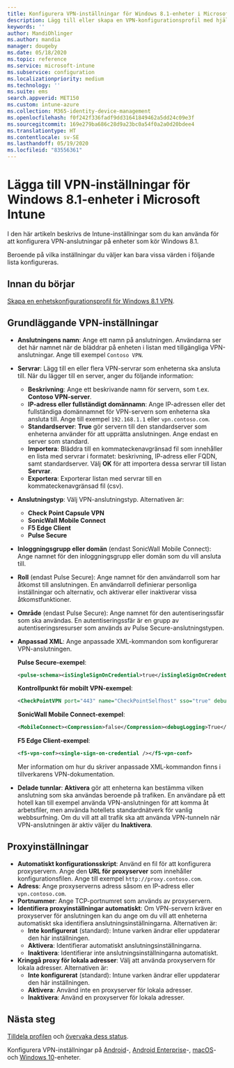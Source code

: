 ```yaml
---
title: Konfigurera VPN-inställningar för Windows 8.1-enheter i Microsoft Intune – Azure | Microsoft Docs
description: Lägg till eller skapa en VPN-konfigurationsprofil med hjälp av konfigurationsinställningar för virtuellt privat nätverk (VPN), inklusive anslutningsinformation och proxyinställningar för att inkludera IP- eller FQDN-adress samt TCP-port i Microsoft Intune på enheter som kör Windows 8.1.
keywords: ''
author: MandiOhlinger
ms.author: mandia
manager: dougeby
ms.date: 05/18/2020
ms.topic: reference
ms.service: microsoft-intune
ms.subservice: configuration
ms.localizationpriority: medium
ms.technology: ''
ms.suite: ems
search.appverid: MET150
ms.custom: intune-azure
ms.collection: M365-identity-device-management
ms.openlocfilehash: f0f242f336fadf9dd31641849462a5dd24c09e3f
ms.sourcegitcommit: 169e279ba686c28d9a23bc0a54f0a2a0d20bdee4
ms.translationtype: HT
ms.contentlocale: sv-SE
ms.lasthandoff: 05/19/2020
ms.locfileid: "83556361"
---
```

# <a name="add-vpn-settings-on-windows-81-devices-in-microsoft-intune"></a>Lägga till VPN-inställningar för Windows 8.1-enheter i Microsoft Intune

I den här artikeln beskrivs de Intune-inställningar som du kan använda för att konfigurera VPN-anslutningar på enheter som kör Windows 8.1.

Beroende på vilka inställningar du väljer kan bara vissa värden i följande lista konfigureras.

## <a name="before-you-begin"></a>Innan du börjar

[Skapa en enhetskonfigurationsprofil för Windows 8.1 VPN](vpn-settings-configure.md).

## <a name="base-vpn-settings"></a>Grundläggande VPN-inställningar

- **Anslutningens namn**: Ange ett namn på anslutningen. Användarna ser det här namnet när de bläddrar på enheten i listan med tillgängliga VPN-anslutningar. Ange till exempel `Contoso VPN`.
- **Servrar**: Lägg till en eller flera VPN-servrar som enheterna ska ansluta till. När du lägger till en server, anger du följande information:
  - **Beskrivning**: Ange ett beskrivande namn för servern, som t.ex. **Contoso VPN-server**.
  - **IP-adress eller fullständigt domännamn**: Ange IP-adressen eller det fullständiga domännamnet för VPN-servern som enheterna ska ansluta till. Ange till exempel `192.168.1.1` eller `vpn.contoso.com`.
  - **Standardserver**: **True** gör servern till den standardserver som enheterna använder för att upprätta anslutningen. Ange endast en server som standard.
  - **Importera**: Bläddra till en kommateckenavgränsad fil som innehåller en lista med servrar i formatet: beskrivning, IP-adress eller FQDN, samt standardserver. Välj **OK** för att importera dessa servrar till listan **Servrar**.
  - **Exportera**: Exporterar listan med servrar till en kommateckenavgränsad fil (csv).

- **Anslutningstyp**: Välj VPN-anslutningstyp. Alternativen är:
  - **Check Point Capsule VPN**
  - **SonicWall Mobile Connect**
  - **F5 Edge Client**
  - **Pulse Secure**

<!--- **Fingerprint** (Check Point Capsule VPN only): Specify a string (for example, "Contoso Fingerprint Code") that will be used to verify that the VPN server can be trusted. A fingerprint can be sent to the client so it knows to trust any server that presents the same fingerprint when connecting. If the device doesn't already have the fingerprint, it will prompt the user to trust the VPN server that they are connecting to while showing the fingerprint. (The user manually verifies the fingerprint and chooses **trust** to connect.) --->

- **Inloggningsgrupp eller domän** (endast SonicWall Mobile Connect): Ange namnet för den inloggningsgrupp eller domän som du vill ansluta till.

- **Roll** (endast Pulse Secure): Ange namnet för den användarroll som har åtkomst till anslutningen. En användarroll definierar personliga inställningar och alternativ, och aktiverar eller inaktiverar vissa åtkomstfunktioner.

- **Område** (endast Pulse Secure): Ange namnet för den autentiseringssfär som ska användas. En autentiseringssfär är en grupp av autentiseringsresurser som används av Pulse Secure-anslutningstypen.

- **Anpassad XML**: Ange anpassade XML-kommandon som konfigurerar VPN-anslutningen.

  **Pulse Secure-exempel**:

  ```xml
  <pulse-schema><isSingleSignOnCredential>true</isSingleSignOnCredential></pulse-schema>
  ```

  **Kontrollpunkt för mobilt VPN-exempel**:

  ```xml
  <CheckPointVPN port="443" name="CheckPointSelfhost" sso="true" debug="3" />
  ```

  **SonicWall Mobile Connect-exempel**:

  ```xml
  <MobileConnect><Compression>false</Compression><debugLogging>True</debugLogging><packetCapture>False</packetCapture></MobileConnect>
  ```

  **F5 Edge Client-exempel**:

  ```xml
  <f5-vpn-conf><single-sign-on-credential /></f5-vpn-conf>
  ```

  Mer information om hur du skriver anpassade XML-kommandon finns i tillverkarens VPN-dokumentation.

- **Delade tunnlar**: **Aktivera** gör att enheterna kan bestämma vilken anslutning som ska användas beroende på trafiken. En användare på ett hotell kan till exempel använda VPN-anslutningen för att komma åt arbetsfiler, men använda hotellets standardnätverk för vanlig webbsurfning. Om du vill att all trafik ska att använda VPN-tunneln när VPN-anslutningen är aktiv väljer du **Inaktivera**.

## <a name="proxy-settings"></a>Proxyinställningar

- **Automatiskt konfigurationsskript**: Använd en fil för att konfigurera proxyservern. Ange den **URL för proxyserver** som innehåller konfigurationsfilen. Ange till exempel `http://proxy.contoso.com`.
- **Adress**: Ange proxyserverns adress såsom en IP-adress eller `vpn.contoso.com`.
- **Portnummer**: Ange TCP-portnumret som används av proxyservern.
- **Identifiera proxyinställningar automatiskt**: Om VPN-servern kräver en proxyserver för anslutningen kan du ange om du vill att enheterna automatiskt ska identifiera anslutningsinställningarna. Alternativen är:
  - **Inte konfigurerat** (standard): Intune varken ändrar eller uppdaterar den här inställningen.
  - **Aktivera**: Identifierar automatiskt anslutningsinställningarna.
  - **Inaktivera**: Identifierar inte anslutningsinställningarna automatiskt.
- **Kringgå proxy för lokala adresser**: Välj att använda proxyservern för lokala adresser. Alternativen är:
  - **Inte konfigurerat** (standard): Intune varken ändrar eller uppdaterar den här inställningen.
  - **Aktivera**: Använd inte en proxyserver för lokala adresser.
  - **Inaktivera**: Använd en proxyserver för lokala adresser.

## <a name="next-steps"></a>Nästa steg

[Tilldela profilen](device-profile-assign.md) och [övervaka dess status](device-profile-monitor.md).

Konfigurera VPN-inställningar på [Android](vpn-settings-android.md)-, [Android Enterprise](vpn-settings-android-enterprise.md)-, [macOS](vpn-settings-macos.md)- och [Windows 10](vpn-settings-windows-10.md)-enheter.

